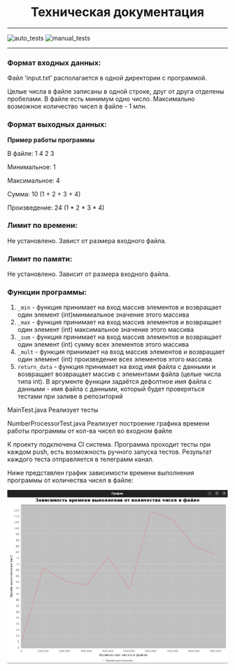 <h1 align="center"> Техническая документация </h1>
    <hr>

![auto_tests](https://github.com/sdarlin/Sadykova_TZ2/actions/workflows/test.yml/badge.svg)
![manual_tests](https://github.com/sdarlin/Sadykova_TZ2/actions/workflows/tests_by_hand.yml/badge.svg)
 <hr>
    <h3> Формат входных данных:</h3>
        <p> Файл 'input.txt' располагается в одной директории с программой. </p>
        <p> Целые числа в файле записаны в одной строке, друг от друга отделены пробелами. 
            В файле есть минимум одно число. Максимально возможное количество чисел в файле - 1 млн. </p>
    <h3> Формат выходных данных:</h3>
        <p> <b> Пример работы программы </b> </p>  
        <p> В файле: 1 4 2 3 </p>
        <p> Минимальное: 1 </p>
        <p> Максимальное: 4 </p>
        <p> Сумма: 10 (1 + 2 + 3 + 4) </p>
        <p> Произведение: 24 (1 * 2 * 3 * 4) </p>
    <h3> Лимит по времени:</h3>
        <p> Не установлено. Завист от размера входного файла.</p>
    <h3> Лимит по памяти:</h3>
        <p> Не установлено. Зависит от размера входного файла.</p>
    <h3> Функции программы: </h3>

1. `_min` - функция принимает на вход массив элементов и возвращает один элемент (int)минмиальное значение этого массива
2. `_max` - функция принимает на вход массив элементов и возвращает один элемент (int) максимальное значение этого массива
3. `_sum` - функция принимает на вход массив элементов и возвращает один элемент (int) сумму всех элементов этого массива 
4. `_mult` - функция принимает на вход массив элементов и возвращает один элемент (int) произведение всех элементов этого массива
5. `return_data` - функция принимает на вход имя файла с данными и возвращает возвращает массив с элементами файла (целые числа типа int). В аргументе функции задаётся дефолтное имя файла с данными - имя файла с данными, который будет проверяться тестами при заливе в репозиторий

<p>MainTest.java Реализует тесты</p>
<p>NumberProcessorTest.java Реализует построение графика времени работы программы от кол-ва чисел во входном файле</p>

<p>К проекту подключена CI система. Программа проходит тесты при каждом push, есть возможность
ручного запуска тестов. Результат каждого теста отправляется в телеграмм канал.</p>
<p>Ниже представлен график зависимости времени выполнения программы от количества чисел в файле:</p>

![](image.png)

